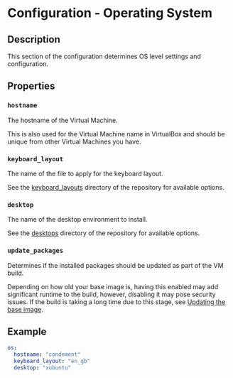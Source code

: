 # Configuration - Operating System

## Description

This section of the configuration determines OS level settings and configuration.

## Properties

### `hostname`

The hostname of the Virtual Machine.

This is also used for the Virtual Machine name in VirtualBox and should be unique from other Virtual Machines you have.

### `keyboard_layout`

The name of the file to apply for the keyboard layout.

See the [keyboard_layouts](../../keyboard_layouts) directory of the repository for available options.

### `desktop`

The name of the desktop environment to install.

See the [desktops](../../desktops) directory of the repository for available options.

### `update_packages`

Determines if the installed packages should be updated as part of the VM build.

Depending on how old your base image is, having this enabled may add significant runtime to the build, however,
disabling it may pose security issues. If the build is taking a long time due to this stage, see
[Updating the base image](../using-the-vm#updating-the-base-image).

## Example

```yaml
os:
  hostname: "condement"
  keyboard_layout: "en_gb"
  desktop: "xubuntu"
```
